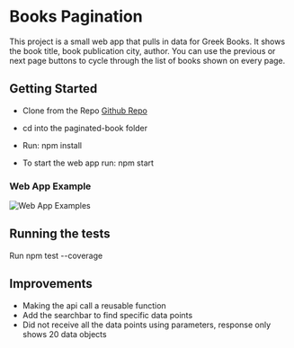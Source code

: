 
# Books Pagination 

This project is a small web app that pulls in data for Greek Books. It shows the book title, book publication city, author. You can use the previous or next page buttons to cycle through the list of books shown on every page.  

## Getting Started

-   Clone from the Repo [Github Repo](git@github.com:SHUBV92/paginated-books.git) 

-   cd into the paginated-book folder 

-   Run: npm install

-   To start the web app run: npm start

### Web App Example

![Web App Examples](https://github.com/SHUBV92/paginated-book/blob/master/src/assets/Screenshot.png)

## Running the tests

Run npm test --coverage 

## Improvements
-   Making the api call a reusable function
-   Add the searchbar to find specific data points
-   Did not receive all the data points using parameters, response only shows 20 data objects 




